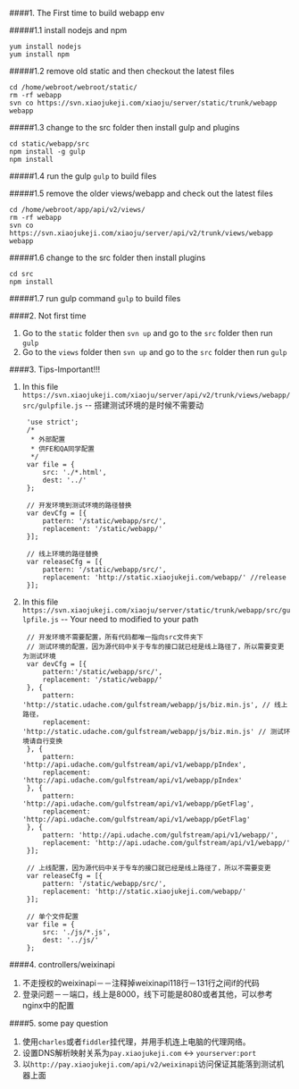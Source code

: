 

####1. The First time to build webapp env

#####1.1 install nodejs and npm

	yum install nodejs
	yum install npm

#####1.2 remove old static and then checkout the latest files 

	cd /home/webroot/webroot/static/
	rm -rf webapp
	svn co https://svn.xiaojukeji.com/xiaoju/server/static/trunk/webapp webapp
	
#####1.3 change to the src folder then install gulp and plugins
	
	cd static/webapp/src
	npm install -g gulp
	npm install
	
#####1.4 run the gulp `gulp` to build files

#####1.5 remove the older views/webapp and check out the latest files
	
	cd /home/webroot/app/api/v2/views/
	rm -rf webapp
	svn co https://svn.xiaojukeji.com/xiaoju/server/api/v2/trunk/views/webapp webapp
	
#####1.6 change to the src folder then install plugins
	
	cd src
	npm install
	
#####1.7 run gulp command `gulp` to build files


####2. Not first time

1. Go to the `static` folder then `svn up` and go to the `src` folder then run `gulp`
2. Go to the `views` folder then `svn up` and go to the `src` folder then run `gulp`



####3. Tips-Important!!!

1. In this file `https://svn.xiaojukeji.com/xiaoju/server/api/v2/trunk/views/webapp/src/gulpfile.js` -- 搭建测试环境的是时候不需要动
		
		'use strict';
		/*
		 * 外部配置
		 * 供FE和QA同学配置
		 */
		var file = {
		    src: './*.html',
		    dest: '../'
		};
		
		// 开发环境到测试环境的路径替换
		var devCfg = [{
		    pattern: '/static/webapp/src/',
		    replacement: '/static/webapp/'
		}];
		
		// 线上环境的路径替换
		var releaseCfg = [{
		    pattern: '/static/webapp/src/',
		    replacement: 'http://static.xiaojukeji.com/webapp/' //release
		}];


2. In this file `https://svn.xiaojukeji.com/xiaoju/server/static/trunk/webapp/src/gulpfile.js` -- Your need to modified to your path

		// 开发环境不需要配置，所有代码都唯一指向src文件夹下
		// 测试环境的配置，因为源代码中关于专车的接口就已经是线上路径了，所以需要变更为测试环境
		var devCfg = [{
		    pattern:'/static/webapp/src/',
		    replacement: '/static/webapp/'
		}, {
		    pattern: 'http://static.udache.com/gulfstream/webapp/js/biz.min.js', // 线上路径，
		    replacement: 'http://static.udache.com/gulfstream/webapp/js/biz.min.js' // 测试环境请自行变换
		}, {
		    pattern: 'http://api.udache.com/gulfstream/api/v1/webapp/pIndex',
		    replacement: 'http://api.udache.com/gulfstream/api/v1/webapp/pIndex'
		}, {
		    pattern: 'http://api.udache.com/gulfstream/api/v1/webapp/pGetFlag',
		    replacement: 'http://api.udache.com/gulfstream/api/v1/webapp/pGetFlag'
		}, {
		    pattern: 'http://api.udache.com/gulfstream/api/v1/webapp/',
		    replacement: 'http://api.udache.com/gulfstream/api/v1/webapp/'
		}];
		
		// 上线配置，因为源代码中关于专车的接口就已经是线上路径了，所以不需要变更
		var releaseCfg = [{
		    pattern: '/static/webapp/src/',
		    replacement: 'http://static.xiaojukeji.com/webapp/'
		}];
		
		// 单个文件配置
		var file = {
		    src: './js/*.js',
		    dest: '../js/'
		};
		
####4. controllers/weixinapi

1. 不走授权的weixinapi－－注释掉weixinapi118行－131行之间if的代码
2. 登录问题－－端口，线上是8000，线下可能是8080或者其他，可以参考nginx中的配置

####5. some pay question

1. 使用`charles`或者`fiddler`挂代理，并用手机连上电脑的代理网络。
2. 设置DNS解析映射关系为`pay.xiaojukeji.com` <-> `yourserver:port`
3. 以`http://pay.xiaojukeji.com/api/v2/weixinapi`访问保证其能落到测试机器上面

	


	

